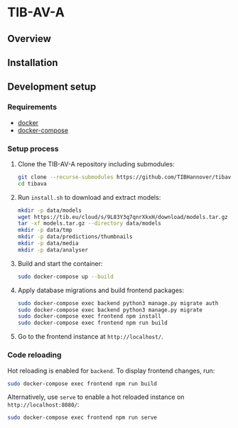# TIB-AV-A

<!-- ![](images/iart-salvator.png) -->


## Overview

<!-- The project iART is devoted to the development of an e-Research-tool for digitized, image-oriented research processes in the humanities and cultural sciences. It not only aims to improve the efficiency of retrieval in image databases but also offers various tools for analyzing image data, thereby enhancing scientific work and facilitating new theory formation. The motivation for the project stems from the fundamental importance of the comparative approach in art history, which targets the similarity of pictures and comes along with a rehabilitation of similarity thinking in contemporary philosophy of science. iART is supposed to transfer the approach of art history theorists and practitioners of Comparative Analysis to the digital age, and to extend it by virtue of modern information technology.  -->


## Installation

<!-- At a later point there will be a docker container provided here. -->


## Development setup


### Requirements
* [docker](https://docs.docker.com/get-docker/)
* [docker-compose](https://docs.docker.com/compose/install/)


### Setup process
1. Clone the TIB-AV-A repository including submodules:
    ```sh
    git clone --recurse-submodules https://github.com/TIBHannover/tibava.git
    cd tibava
    ```

2. Run `install.sh` to download and extract models:
    ```sh
    mkdir -p data/models
    wget https://tib.eu/cloud/s/9L83Y3q7qnrXkxH/download/models.tar.gz
    tar -xf models.tar.gz --directory data/models
    mkdir -p data/tmp
    mkdir -p data/predictions/thumbnails
    mkdir -p data/media
    mkdir -p data/analyser
    ```

3. Build and start the container:
    ```sh
    sudo docker-compose up --build
    ```

4. Apply database migrations and build frontend packages:
    ```sh
    sudo docker-compose exec backend python3 manage.py migrate auth
    sudo docker-compose exec backend python3 manage.py migrate
    sudo docker-compose exec frontend npm install
    sudo docker-compose exec frontend npm run build
    ```

5. Go to the frontend instance at `http://localhost/`.


### Code reloading
Hot reloading is enabled for `backend`. To display frontend changes, run:
```sh
sudo docker-compose exec frontend npm run build
```
Alternatively, use `serve` to enable a hot reloaded instance on `http://localhost:8080/`:
```sh
sudo docker-compose exec frontend npm run serve
```


<!-- ## About the project

iART was funded by the [DFG](https://gepris.dfg.de/gepris/projekt/415796915) from 2019 to 2021. Our team consists of [Matthias Springstein](https://www.tib.eu/de/forschung-entwicklung/visual-analytics/mitarbeiterinnen-und-mitarbeiter/matthias-springstein/), [Stefanie Schneider](https://www.kunstgeschichte.uni-muenchen.de/personen/wiss_ma/schneider/index.html), [Javad Rahnama](https://www.hni.uni-paderborn.de/ism/mitarbeiter/155385986504753/), [Ralph Ewerth](https://www.tib.eu/de/forschung-entwicklung/visual-analytics/mitarbeiterinnen-und-mitarbeiter/ralph-ewerth/), [Hubertus Kohle](https://www.kunstgeschichte.uni-muenchen.de/personen/professoren_innen/kohle/index.html), and [Eyke Hüllermeier](https://www.hni.uni-paderborn.de/ism/mitarbeiter/112491383000284/).


## Contributing

Please report issues, feature requests, and questions to the [GitHub issue tracker](https://github.com/TIBHannover/iart/issues). We have a [Contributor Code of Conduct](https://github.com/TIBHannover/iart/blob/master/CODE_OF_CONDUCT.md). By participating in iART you agree to abide by its terms. -->
